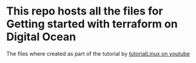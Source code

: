 # This repo hosts all the files for Getting started with terraform on Digital Ocean

The files where created as part of the tutorial by [tutorialLinux on youtube][1]

[1]: https://www.youtube.com/playlist?list=PLtK75qxsQaMIHQOaDd0Zl_jOuu1m3vcWO